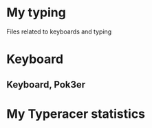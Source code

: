 # My typing
Files related to keyboards and typing

# Keyboard

## Keyboard, Pok3er

# My Typeracer statistics
